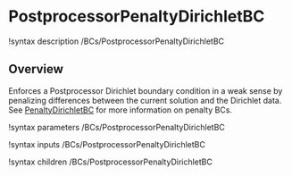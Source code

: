 # PostprocessorPenaltyDirichletBC

!syntax description /BCs/PostprocessorPenaltyDirichletBC

## Overview

Enforces a Postprocessor Dirichlet boundary condition in a weak sense by penalizing differences
between the current solution and the Dirichlet data. See
[PenaltyDirichletBC](https://mooseframework.inl.gov/source/bcs/PenaltyDirichletBC.html) for more
information on penalty BCs.

!syntax parameters /BCs/PostprocessorPenaltyDirichletBC

!syntax inputs /BCs/PostprocessorPenaltyDirichletBC

!syntax children /BCs/PostprocessorPenaltyDirichletBC
